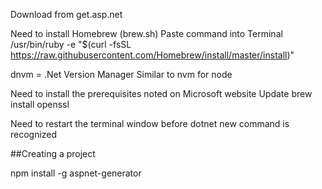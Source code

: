Download from get.asp.net

Need to install Homebrew (brew.sh)
Paste command into Terminal
/usr/bin/ruby -e "$(curl -fsSL https://raw.githubusercontent.com/Homebrew/install/master/install)"

 dnvm = .Net Version Manager
 Similar to nvm for node

 Need to install the prerequisites noted on Microsoft website
 Update brew
 install openssl


Need to restart the terminal window before dotnet new command is recognized

##Creating a project

npm install -g aspnet-generator